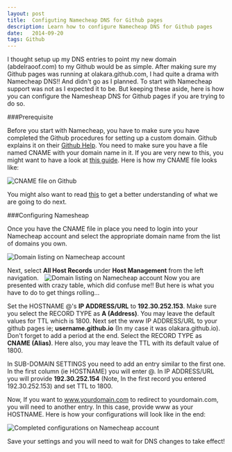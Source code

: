 ```yaml
---
layout: post
title:  Configuting Namecheap DNS for Github pages
description: Learn how to configure Namecheap DNS for Github pages
date:   2014-09-20
tags: Github
---
```


I thought setup up my DNS entries to point my new domain (abdelraoof.com) to my Github would be as simple.  After making sure my Github pages was running at olakara.github.com, I had quite a drama with Namecheap DNS!!
And didn't go as I planned. To start with Namecheap support was not as I expected it to be. But keeping these aside, here is how you can configure the Namesheap DNS for Github pages if you are trying to do so.

###Prerequisite

Before you start with Namecheap, you have to make sure you have completed the Github procedures for setting up a custom domain. Github explains it on their [Github Help](https://help.github.com/articles/setting-up-a-custom-domain-with-github-pages).
You need to make sure you have a file named CNAME with your domain name in it. If you are very new to this, you might want to have a look at [this guide](https://help.github.com/articles/adding-a-cname-file-to-your-repository). Here is how my CNAME file looks like:

 <img class="img-responsive image-center thumbnail" src="{{site.url}}/img/github/github-cname.png" alt="CNAME file on Github" />

You might also want to read [this](https://help.github.com/articles/tips-for-configuring-an-a-record-with-your-dns-provider) to get a better understanding of what we are going to do next.

###Configuring Namesheap

Once you have the CNAME file in place you need to login into your Namecheap account and select the appropriate domain name from the list of domains you own.

<img class="img-responsive image-center thumbnail" src="{{site.url}}/img/github/github-domains.png" alt="Domain listing on Namecheap account" />

Next, select **All Host Records** under **Host Management** from the left navigation.
<img class="img-responsive pull-right thumbnail " style="margin-left:10px" src="{{site.url}}/img/github/github-menu.png" alt="Domain listing on Namecheap account" />
Now you are presented with crazy table, which did confuse me!! But here is what you have to do to get things rolling...

Set the HOSTNAME @'s **IP ADDRESS/URL** to **192.30.252.153**. Make sure you select the RECORD TYPE  as **A (Address)**. You may leave the default values for TTL which is 1800.
Next set the www IP ADDRESS/URL to your github pages ie; **username.github.io** (In my case it was olakara.github.io). Don't forget to add a period at the end. Select the RECORD TYPE as **CNAME (Alias)**. Here also, you may leave the TTL with its default value of 1800.

In SUB-DOMAIN SETTINGS you need to add an entry similar to the first one. In the first column (ie HOSTNAME) you will enter @. In IP ADDRESS/URL you will provide **192.30.252.154** (Note, In the first record you entered 192.30.252.153) and set TTL to 1800.

Now, If you want to www.yourdomain.com to redirect to yourdomain.com, you will need to another entry. In this case, provide www as your HOSTNAME.
Here is how your configurations will look like in the end:

<img class="img-responsive image-center thumbnail" src="{{site.url}}/img/github/namecheap-configurations.png" alt="Completed configurations on Namecheap account" />

Save your settings and you will need to wait for DNS changes to take effect!
